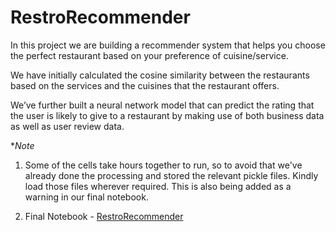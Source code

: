 # RestroRecommender

In this project we are building a recommender system that helps you choose the perfect restaurant based on your preference of cuisine/service.

We have initially calculated the cosine similarity between the restaurants based on the services and the cuisines that the restaurant offers. 

We’ve further built a neural network model that can predict the rating that the user is likely to give to a restaurant by making use of both business data as well as user review data.  

**Note*
1)  Some of the cells take hours together to run, so to avoid that we've already done the processing and stored the relevant pickle files. Kindly load those files wherever required. This is also being added as a warning in our final notebook. 

2) Final Notebook - [RestroRecommender](https://github.com/Manisha2297/RestroRecommender/blob/main/YelpRestroRecommender.ipynb)
